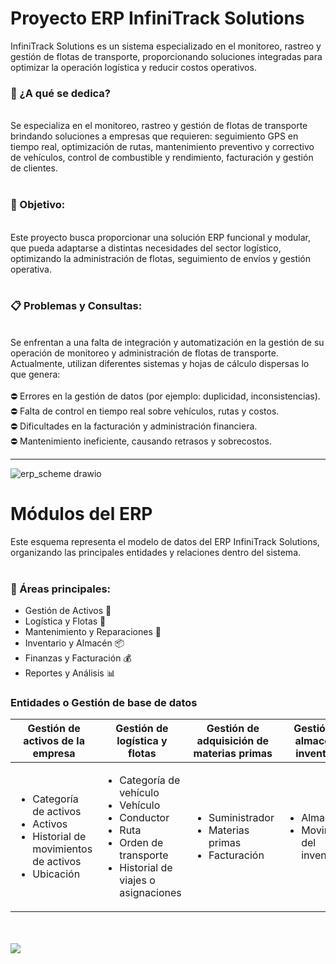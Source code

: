 <h1>Proyecto ERP InfiniTrack Solutions</h1>
InfiniTrack Solutions es un sistema especializado en el monitoreo, rastreo y gestión de flotas de transporte, proporcionando soluciones integradas para optimizar la operación logística y reducir costos operativos.
<br>
<h3>🚚<b> ¿A qué se dedica?</b></h3>
<br>
Se especializa en el monitoreo, rastreo y gestión de flotas de transporte brindando soluciones a empresas que requieren: seguimiento GPS en tiempo real, optimización de rutas, mantenimiento preventivo y correctivo de vehículos, control de combustible y rendimiento, facturación y gestión de clientes. 
<br>
<br>
<h3>🎯<b> Objetivo</b>: </h3> 
<br>
Este proyecto busca proporcionar una solución ERP funcional y modular, que pueda adaptarse a distintas necesidades del sector logístico, optimizando la administración de flotas, seguimiento de envíos y gestión operativa.
<br>
<br>
<h3>📋<b> Problemas y Consultas</b>: </h3>
<br>
Se enfrentan a una falta de integración y automatización en la gestión de su operación de monitoreo y administración de flotas de transporte. Actualmente, utilizan diferentes sistemas y hojas de cálculo dispersas lo que genera: 
<br>
<br>
⛔ Errores en la gestión de datos (por ejemplo: duplicidad, inconsistencias). <br>
⛔ Falta de control en tiempo real sobre vehículos, rutas y costos. <br>
⛔ Dificultades en la facturación y administración financiera. <br>
⛔ Mantenimiento ineficiente, causando retrasos y sobrecostos. <br>

<hr>

![erp_scheme drawio](https://github.com/user-attachments/assets/d0cd9f7a-af79-43dd-93ae-863209071605)

<h1>Módulos del ERP</h1>

Este esquema representa el modelo de datos del ERP InfiniTrack Solutions, organizando las principales entidades y relaciones dentro del sistema. <br>
<br>
<h3>📌 Áreas principales:</h3>
<ul>
  <li>Gestión de Activos 🏢</li>
  <li>Logística y Flotas 🚛</li>
  <li>Mantenimiento y Reparaciones 🔧</li>
  <li>Inventario y Almacén 📦</li>
  <li>Finanzas y Facturación 💰</li>
  <li>Reportes y Análisis 📊</li>
</ul>
<h3>Entidades o Gestión de base de datos</h3>
<table class="table table-striped">
  <thead>
    <tr>
      <th>Gestión de activos de la empresa</th>
      <th>Gestión de logística y flotas</th>
      <th>Gestión de adquisición de materias primas</th>
      <th>Gestión de almacén e inventario</th>
      <th>Gestión de mantenimiento y reparaciones</th>
      <th>Reportes y análisis</th>
      <th>Finanzas y facturación</th>
    </tr>
  </thead>
  <tbody>
    <tr>
      <td>
        <ul>
          <li>Categoría de activos</li>
          <li>Activos</li>
          <li>Historial de movimientos de activos</li>
          <li>Ubicación</li>
        </ul>
      </td>
      <td>
        <ul>
          <li>Categoría de vehículo</li>
          <li>Vehículo</li>
          <li>Conductor</li>
          <li>Ruta</li>
          <li>Orden de transporte</li>
          <li>Historial de viajes o asignaciones</li>
        </ul>
      </td>
      <td>
        <ul>
          <li>Suministrador</li>
          <li>Materias primas</li>
          <li>Facturación</li>
        </ul>
      </td>
      <td>
        <ul>
          <li>Almacén</li>
          <li>Movimiento del inventario</li>
        </ul>
      </td>
      <td>
        <ul>
          <li>Orden de mantenimiento</li>
          <li>Historiak de mantenimiento</li>
          <li>Técnico</li>
          <li>Proveedores de respuestos</li>
          <li>Respuesto o parte</li>
        </ul>
      </td>
      <td>
        <ul>
          <li>Reportes</li>
          <li>KPIs o Indicador de desempeño</li>
          <li>Usuario</li>
        </ul>
      </td>
      <td>
        <ul>
          <li>Facturas</li>
          <li>Cliente</li>
          <li>Contrato</li>
          <li>Cuenta por cobrar</li>
          <li>Cuenta por pagar</li>
        </ul>
      </td>
    </tr>
  </tbody>
</table>
<br>
<br>
<img src="./graph.png">
<br>
<br>

